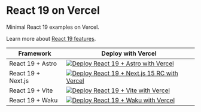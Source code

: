 # React 19 on Vercel

Minimal React 19 examples on Vercel.

Learn more about [React 19 features](https://vercel.com/blog/whats-new-in-react-19).

| Framework          | Deploy with Vercel                                                                                                                                                                                                             |
| ------------------ | ------------------------------------------------------------------------------------------------------------------------------------------------------------------------------------------------------------------------------ |
| React 19 + Astro   | [![Deploy React 19 + Astro with Vercel](https://vercel.com/button)](https://vercel.com/new/clone?repository-url=https%3A%2F%2Fgithub.com%2Fvercel-labs%2Freact-19-on-vercel%2Fastro&repository-name=react-19-astro)            |
| React 19 + Next.js | [![Deploy React 19 + Next.js 15 RC with Vercel](https://vercel.com/button)](https://vercel.com/new/clone?repository-url=https%3A%2F%2Fgithub.com%2Fvercel-labs%2Freact-19-on-vercel%2Fnext.js&repository-name=react-19-nextjs) |
| React 19 + Vite    | [![Deploy React 19 + Vite with Vercel](https://vercel.com/button)](https://vercel.com/new/clone?repository-url=https%3A%2F%2Fgithub.com%2Fvercel-labs%2Freact-19-on-vercel%2Fvite&repository-name=react-19-vite)               |
| React 19 + Waku    | [![Deploy React 19 + Waku with Vercel](https://vercel.com/button)](https://vercel.com/new/clone?repository-url=https%3A%2F%2Fgithub.com%2Fvercel-labs%2Freact-19-on-vercel%2Fwaku&repository-name=react-19-waku)               |

